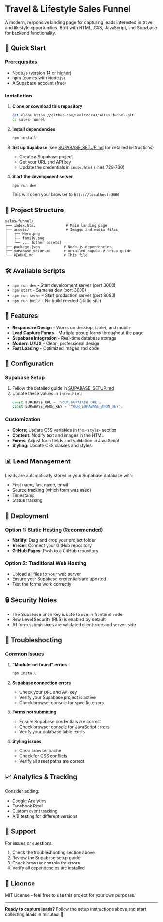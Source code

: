 # Travel & Lifestyle Sales Funnel

A modern, responsive landing page for capturing leads interested in travel and lifestyle opportunities. Built with HTML, CSS, JavaScript, and Supabase for backend functionality.

## 🚀 Quick Start

### Prerequisites
- Node.js (version 14 or higher)
- npm (comes with Node.js)
- A Supabase account (free)

### Installation

1. **Clone or download this repository**
   ```bash
   git clone https://github.com/Smeltzer43/sales-funnel.git
   cd sales-funnel
   ```

2. **Install dependencies**
   ```bash
   npm install
   ```

3. **Set up Supabase** (see [SUPABASE_SETUP.md](./SUPABASE_SETUP.md) for detailed instructions)
   - Create a Supabase project
   - Get your URL and API key
   - Update the credentials in `index.html` (lines 729-730)

4. **Start the development server**
   ```bash
   npm run dev
   ```
   This will open your browser to `http://localhost:3000`

## 📁 Project Structure

```
sales-funnel/
├── index.html              # Main landing page
├── assets/                 # Images and media files
│   ├── Hero.png
│   ├── family.png
│   └── ... (other assets)
├── package.json           # Node.js dependencies
├── SUPABASE_SETUP.md      # Detailed Supabase setup guide
└── README.md              # This file
```

## 🛠 Available Scripts

- `npm run dev` - Start development server (port 3000)
- `npm start` - Same as dev (port 3000)
- `npm run serve` - Start production server (port 8080)
- `npm run build` - No build needed (static site)

## 🎯 Features

- **Responsive Design** - Works on desktop, tablet, and mobile
- **Lead Capture Forms** - Multiple popup forms throughout the page
- **Supabase Integration** - Real-time database storage
- **Modern UI/UX** - Clean, professional design
- **Fast Loading** - Optimized images and code

## 🔧 Configuration

### Supabase Setup
1. Follow the detailed guide in [SUPABASE_SETUP.md](./SUPABASE_SETUP.md)
2. Update these values in `index.html`:
   ```javascript
   const SUPABASE_URL = 'YOUR_SUPABASE_URL';
   const SUPABASE_ANON_KEY = 'YOUR_SUPABASE_ANON_KEY';
   ```

### Customization
- **Colors**: Update CSS variables in the `<style>` section
- **Content**: Modify text and images in the HTML
- **Forms**: Adjust form fields and validation in JavaScript
- **Styling**: Update CSS classes and styles

## 📊 Lead Management

Leads are automatically stored in your Supabase database with:
- First name, last name, email
- Source tracking (which form was used)
- Timestamp
- Status tracking

## 🚀 Deployment

### Option 1: Static Hosting (Recommended)
- **Netlify**: Drag and drop your project folder
- **Vercel**: Connect your GitHub repository
- **GitHub Pages**: Push to a GitHub repository

### Option 2: Traditional Web Hosting
- Upload all files to your web server
- Ensure your Supabase credentials are updated
- Test the forms work correctly

## 🔒 Security Notes

- The Supabase anon key is safe to use in frontend code
- Row Level Security (RLS) is enabled by default
- All form submissions are validated client-side and server-side

## 🐛 Troubleshooting

### Common Issues

1. **"Module not found" errors**
   ```bash
   npm install
   ```

2. **Supabase connection errors**
   - Check your URL and API key
   - Verify your Supabase project is active
   - Check browser console for specific errors

3. **Forms not submitting**
   - Ensure Supabase credentials are correct
   - Check browser console for JavaScript errors
   - Verify your database table exists

4. **Styling issues**
   - Clear browser cache
   - Check for CSS conflicts
   - Verify all asset paths are correct

## 📈 Analytics & Tracking

Consider adding:
- Google Analytics
- Facebook Pixel
- Custom event tracking
- A/B testing for different versions

## 🤝 Support

For issues or questions:
1. Check the troubleshooting section above
2. Review the Supabase setup guide
3. Check browser console for errors
4. Verify all dependencies are installed

## 📝 License

MIT License - feel free to use this project for your own purposes.

---

**Ready to capture leads?** Follow the setup instructions above and start collecting leads in minutes! 🎉
